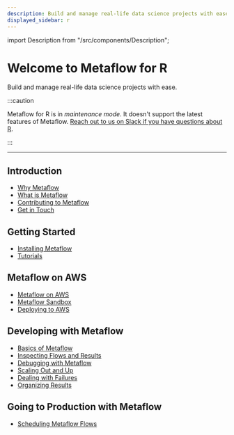 ```yaml
---
description: Build and manage real-life data science projects with ease.
displayed_sidebar: r
---
```


import Description from "/src/components/Description";

# Welcome to Metaflow for R

<Description>Build and manage real-life data science projects with ease.</Description>

:::caution

Metaflow for R is in *maintenance mode*. It doesn't support the latest features of
Metaflow. [Reach out to us on Slack if you have questions about
R](http://slack.outerbounds.co).

:::

---

## Introduction

- [Why Metaflow](r/introduction/why-metaflow)
- [What is Metaflow](r/introduction/what-is-metaflow)
- [Contributing to Metaflow](r/introduction/contributing-to-metaflow)
- [Get in Touch](r/introduction/getting-in-touch)

## Getting Started

- [Installing Metaflow](r/getting-started/install)
- [Tutorials](r/getting-started/tutorials/)

## Metaflow on AWS

- [Metaflow on AWS](r/metaflow-on-aws)
- [Metaflow Sandbox](r/metaflow-on-aws/metaflow-sandbox)
- [Deploying to AWS](r/metaflow-on-aws/deploy-to-aws)

## Developing with Metaflow

- [Basics of Metaflow](r/metaflow/basics)
- [Inspecting Flows and Results](r/metaflow/client)
- [Debugging with Metaflow](r/metaflow/debugging)
- [Scaling Out and Up](r/metaflow/scaling)
- [Dealing with Failures](r/metaflow/failures)
- [Organizing Results](r/metaflow/tagging)

## Going to Production with Metaflow

- [Scheduling Metaflow Flows
  ](r/going-to-production-with-metaflow/scheduling-metaflow-flows)
